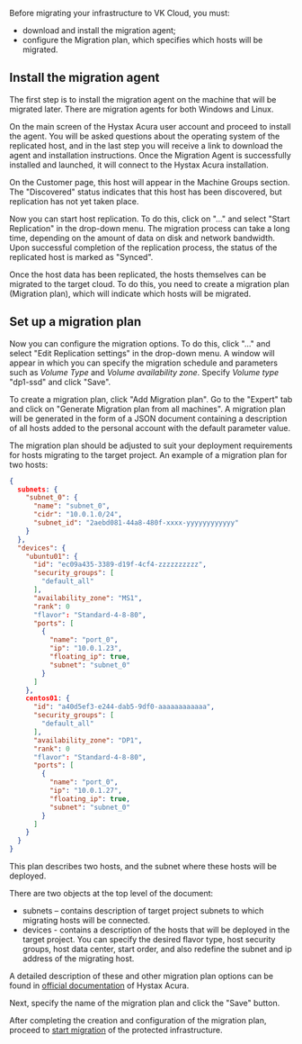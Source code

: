 Before migrating your infrastructure to VK Cloud, you must:

- download and install the migration agent;
- configure the Migration plan, which specifies which hosts will be migrated.

## Install the migration agent

The first step is to install the migration agent on the machine that will be migrated later. There are migration agents for both Windows and Linux.

On the main screen of the Hystax Acura user account and proceed to install the agent. You will be asked questions about the operating system of the replicated host, and in the last step you will receive a link to download the agent and installation instructions. Once the Migration Agent is successfully installed and launched, it will connect to the Hystax Acura installation.

On the Customer page, this host will appear in the Machine Groups section. The "Discovered" status indicates that this host has been discovered, but replication has not yet taken place.

Now you can start host replication. To do this, click on "..." and select "Start Replication" in the drop-down menu. The migration process can take a long time, depending on the amount of data on disk and network bandwidth. Upon successful completion of the replication process, the status of the replicated host is marked as "Synced".

Once the host data has been replicated, the hosts themselves can be migrated to the target cloud. To do this, you need to create a migration plan (Migration plan), which will indicate which hosts will be migrated.

## Set up a migration plan

Now you can configure the migration options. To do this, click "..." and select "Edit Replication settings" in the drop-down menu. A window will appear in which you can specify the migration schedule and parameters such as *Volume Type* and *Volume availability zone*. Specify *Volume type* "dp1-ssd" and click "Save".

To create a migration plan, click "Add Migration plan". Go to the "Expert" tab and click on "Generate Migration plan from all machines". A migration plan will be generated in the form of a JSON document containing a description of all hosts added to the personal account with the default parameter value.

The migration plan should be adjusted to suit your deployment requirements for hosts migrating to the target project. An example of a migration plan for two hosts:

```JSON
{
  subnets: {
    "subnet_0": {
      "name": "subnet_0",
      "cidr": "10.0.1.0/24",
      "subnet_id": "2aebd081-44a8-480f-xxxx-yyyyyyyyyyyy"
    }
  },
  "devices": {
    "ubuntu01": {
      "id": "ec09a435-3389-d19f-4cf4-zzzzzzzzzz",
      "security_groups": [
        "default_all"
      ],
      "availability_zone": "MS1",
      "rank": 0
      "flavor": "Standard-4-8-80",
      "ports": [
        {
          "name": "port_0",
          "ip": "10.0.1.23",
          "floating_ip": true,
          "subnet": "subnet_0"
        }
      ]
    },
    centos01: {
      "id": "a40d5ef3-e244-dab5-9df0-aaaaaaaaaaaa",
      "security_groups": [
        "default_all"
      ],
      "availability_zone": "DP1",
      "rank": 0
      "flavor": "Standard-4-8-80",
      "ports": [
        {
          "name": "port_0",
          "ip": "10.0.1.27",
          "floating_ip": true,
          "subnet": "subnet_0"
        }
      ]
    }
  }
}
```

This plan describes two hosts, and the subnet where these hosts will be deployed.

There are two objects at the top level of the document:

- subnets – contains description of target project subnets to which migrating hosts will be connected.
- devices - contains a description of the hosts that will be deployed in the target project. You can specify the desired flavor type, host security groups, host data center, start order, and also redefine the subnet and ip address of the migrating host.

A detailed description of these and other migration plan options can be found in [official documentation](https://docs.hystax.com/live-migration/migration_overview.html#migration-plan-syntax) of Hystax Acura.

Next, specify the name of the migration plan and click the "Save" button.

After completing the creation and configuration of the migration plan, proceed to [start migration](/en/additionals/hystax/migration/launch) of the protected infrastructure.
